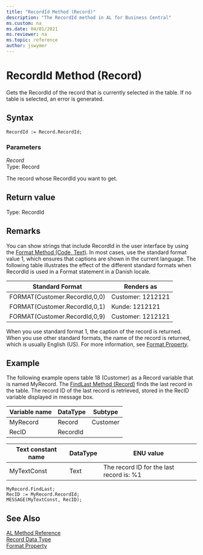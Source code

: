```yaml
---
title: "RecordId Method (Record)"
description: "The RecordId method in AL for Business Central"
ms.custom: na
ms.date: 04/01/2021
ms.reviewer: na
ms.topic: reference
author: jswymer
---
```


# RecordId Method (Record)
Gets the RecordId of the record that is currently selected in the table. If no table is selected, an error is generated.  
  
## Syntax  
  
```AL
RecordId := Record.RecordId;  
```  
  
### Parameters  
 *Record*  
 Type: Record  
  
 The record whose RecordId you want to get.  
  
## Return value  
 Type: RecordId  
  
## Remarks  

You can show strings that include RecordId in the user interface by using the [Format Method \(Code, Text\)](../methods-auto/library.md). In most cases, use the standard format value 1, which ensures that captions are shown in the current language. The following table illustrates the effect of the different standard formats when RecordId is used in a Format statement in a Danish locale.  
  
|Standard Format|Renders as|  
|---------------------|----------------|  
|FORMAT\(Customer.RecordId,0,0\)|Customer: 1212121|  
|FORMAT\(Customer.RecordId,0,1\)|Kunde: 1212121|  
|FORMAT\(Customer.RecordId,0,9\)|Customer: 1212121|  
  
When you use standard format 1, the caption of the record is returned. When you use other standard formats, the name of the record is returned, which is usually English \(US\). For more information, see [Format Property](../properties/devenv-format-property.md).  
  
## Example

The following example opens table 18 \(Customer\) as a Record variable that is named MyRecord. The [FindLast Method \(Record\)](../methods-auto/library.md) finds the last record in the table. The record ID of the last record is retrieved, stored in the RecID variable displayed in message box.  
  
|Variable name|DataType|Subtype|  
|-------------|--------|-------|  
|MyRecord|Record|Customer|  
|RecID|RecordId|  |
  
|Text constant name|DataType|ENU value|  
|------------------|--------|---------------|  
|MyTextConst|Text|The record ID for the last record is: %1|  
  
```AL
MyRecord.FindLast;  
RecID := MyRecord.RecordId;  
MESSAGE(MyTextConst, RecID);  
```  
  
## See Also  

[AL Method Reference](../methods-auto/library.md)  
[Record Data Type](../methods-auto/library.md)  
[Format Property](../properties/devenv-format-property.md)